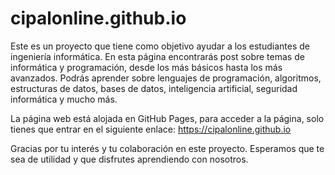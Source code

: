 # cipalonline.github.io

Este es un proyecto que tiene como objetivo ayudar a los estudiantes de ingeniería informática. En esta página encontrarás post sobre temas de informática y programación, desde los más básicos hasta los más avanzados. Podrás aprender sobre lenguajes de programación, algoritmos, estructuras de datos, bases de datos, inteligencia artificial, seguridad informática y mucho más.

La página web está alojada en GitHub Pages, para acceder a la página, solo tienes que entrar en el siguiente enlace: https://cipalonline.github.io

Gracias por tu interés y tu colaboración en este proyecto. Esperamos que te sea de utilidad y que disfrutes aprendiendo con nosotros.